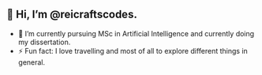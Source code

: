 ## 👋 Hi, I’m @reicraftscodes.

- 🌱 I’m currently pursuing MSc in Artificial Intelligence and currently doing my dissertation. 
- ⚡ Fun fact: I love travelling and most of all to explore different things in general.

<!---
reicraftscodes/reicraftscodes is a ✨ special ✨ repository because its `README.md` (this file) appears on your GitHub profile.
You can click the Preview link to take a look at your changes.
--->
